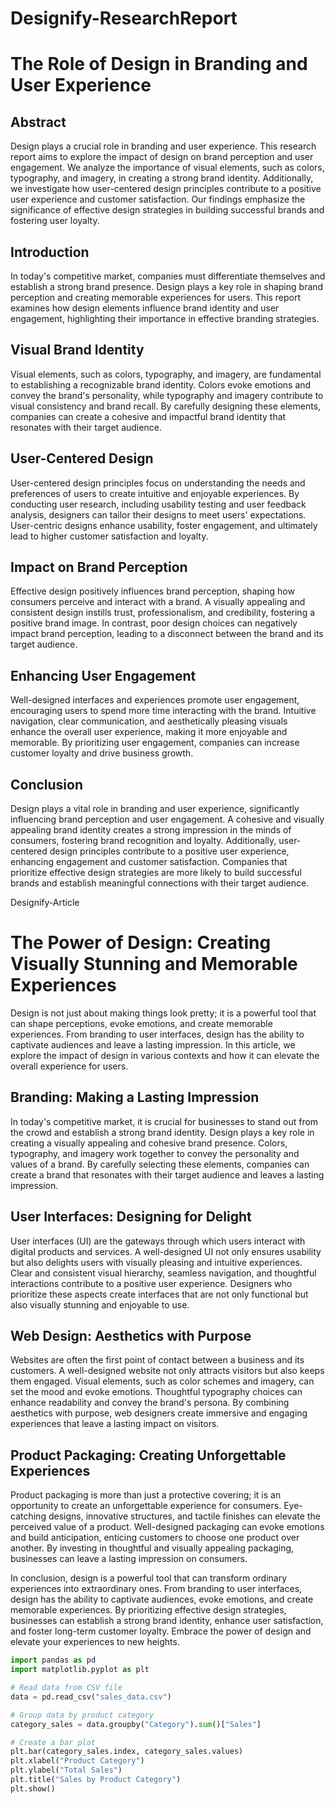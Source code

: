 # Designify-ResearchReport

# The Role of Design in Branding and User Experience

## Abstract
Design plays a crucial role in branding and user experience. This research report aims to explore the impact of design on brand perception and user engagement. We analyze the importance of visual elements, such as colors, typography, and imagery, in creating a strong brand identity. Additionally, we investigate how user-centered design principles contribute to a positive user experience and customer satisfaction. Our findings emphasize the significance of effective design strategies in building successful brands and fostering user loyalty.

## Introduction
In today's competitive market, companies must differentiate themselves and establish a strong brand presence. Design plays a key role in shaping brand perception and creating memorable experiences for users. This report examines how design elements influence brand identity and user engagement, highlighting their importance in effective branding strategies.

## Visual Brand Identity
Visual elements, such as colors, typography, and imagery, are fundamental to establishing a recognizable brand identity. Colors evoke emotions and convey the brand's personality, while typography and imagery contribute to visual consistency and brand recall. By carefully designing these elements, companies can create a cohesive and impactful brand identity that resonates with their target audience.

## User-Centered Design
User-centered design principles focus on understanding the needs and preferences of users to create intuitive and enjoyable experiences. By conducting user research, including usability testing and user feedback analysis, designers can tailor their designs to meet users' expectations. User-centric designs enhance usability, foster engagement, and ultimately lead to higher customer satisfaction and loyalty.

## Impact on Brand Perception
Effective design positively influences brand perception, shaping how consumers perceive and interact with a brand. A visually appealing and consistent design instills trust, professionalism, and credibility, fostering a positive brand image. In contrast, poor design choices can negatively impact brand perception, leading to a disconnect between the brand and its target audience.

## Enhancing User Engagement
Well-designed interfaces and experiences promote user engagement, encouraging users to spend more time interacting with the brand. Intuitive navigation, clear communication, and aesthetically pleasing visuals enhance the overall user experience, making it more enjoyable and memorable. By prioritizing user engagement, companies can increase customer loyalty and drive business growth.

## Conclusion
Design plays a vital role in branding and user experience, significantly influencing brand perception and user engagement. A cohesive and visually appealing brand identity creates a strong impression in the minds of consumers, fostering brand recognition and loyalty. Additionally, user-centered design principles contribute to a positive user experience, enhancing engagement and customer satisfaction. Companies that prioritize effective design strategies are more likely to build successful brands and establish meaningful connections with their target audience.


Designify-Article


# The Power of Design: Creating Visually Stunning and Memorable Experiences

Design is not just about making things look pretty; it is a powerful tool that can shape perceptions, evoke emotions, and create memorable experiences. From branding to user interfaces, design has the ability to captivate audiences and leave a lasting impression. In this article, we explore the impact of design in various contexts and how it can elevate the overall experience for users.

## Branding: Making a Lasting Impression
In today's competitive market, it is crucial for businesses to stand out from the crowd and establish a strong brand identity. Design plays a key role in creating a visually appealing and cohesive brand presence. Colors, typography, and imagery work together to convey the personality and values of a brand. By carefully selecting these elements, companies can create a brand that resonates with their target audience and leaves a lasting impression.

## User Interfaces: Designing for Delight
User interfaces (UI) are the gateways through which users interact with digital products and services. A well-designed UI not only ensures usability but also delights users with visually pleasing and intuitive experiences. Clear and consistent visual hierarchy, seamless navigation, and thoughtful interactions contribute to a positive user experience. Designers who prioritize these aspects create interfaces that are not only functional but also visually stunning and enjoyable to use.

## Web Design: Aesthetics with Purpose
Websites are often the first point of contact between a business and its customers. A well-designed website not only attracts visitors but also keeps them engaged. Visual elements, such as color schemes and imagery, can set the mood and evoke emotions. Thoughtful typography choices can enhance readability and convey the brand's persona. By combining aesthetics with purpose, web designers create immersive and engaging experiences that leave a lasting impact on visitors.

## Product Packaging: Creating Unforgettable Experiences
Product packaging is more than just a protective covering; it is an opportunity to create an unforgettable experience for consumers. Eye-catching designs, innovative structures, and tactile finishes can elevate the perceived value of a product. Well-designed packaging can evoke emotions and build anticipation, enticing customers to choose one product over another. By investing in thoughtful and visually appealing packaging, businesses can leave a lasting impression on consumers.

In conclusion, design is a powerful tool that can transform ordinary experiences into extraordinary ones. From branding to user interfaces, design has the ability to captivate audiences, evoke emotions, and create memorable experiences. By prioritizing effective design strategies, businesses can establish a strong brand identity, enhance user satisfaction, and foster long-term customer loyalty. Embrace the power of design and elevate your experiences to new heights.




```python
import pandas as pd
import matplotlib.pyplot as plt

# Read data from CSV file
data = pd.read_csv("sales_data.csv")

# Group data by product category
category_sales = data.groupby("Category").sum()["Sales"]

# Create a bar plot
plt.bar(category_sales.index, category_sales.values)
plt.xlabel("Product Category")
plt.ylabel("Total Sales")
plt.title("Sales by Product Category")
plt.show()
```

